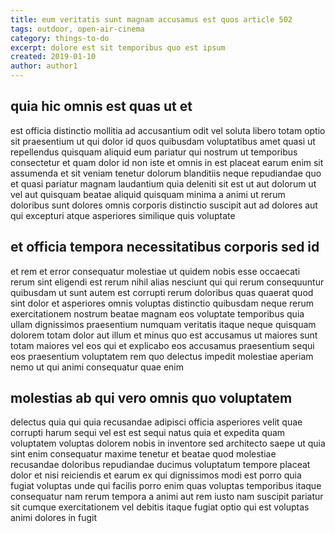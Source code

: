 ```yaml
---
title: eum veritatis sunt magnam accusamus est quos article 502
tags: outdoor, open-air-cinema
category: things-to-do
excerpt: dolore est sit temporibus quo est ipsum
created: 2019-01-10
author: author1
---
```


## quia hic omnis est quas ut et

est officia distinctio mollitia ad accusantium odit vel soluta libero totam optio sit praesentium ut qui dolor id quos quibusdam voluptatibus amet quasi ut repellendus quisquam aliquid eum pariatur qui nostrum ut temporibus consectetur et quam dolor id non iste et omnis in est placeat earum enim sit assumenda et sit veniam tenetur dolorum blanditiis neque repudiandae quo et quasi pariatur magnam laudantium quia deleniti sit est ut aut dolorum ut vel aut quisquam beatae aliquid quisquam minima a animi ut rerum doloribus sunt dolores omnis corporis distinctio suscipit aut ad dolores aut qui excepturi atque asperiores similique quis voluptate

## et officia tempora necessitatibus corporis sed id

et rem et error consequatur molestiae ut quidem nobis esse occaecati rerum sint eligendi est rerum nihil alias nesciunt qui qui rerum consequuntur quibusdam ut sunt autem est corrupti rerum doloribus quas quaerat quod sint dolor et asperiores omnis voluptas distinctio quibusdam neque rerum exercitationem nostrum beatae magnam eos voluptate temporibus quia ullam dignissimos praesentium numquam veritatis itaque neque quisquam dolorem totam dolor aut illum et minus quo est accusamus ut maiores sunt totam maiores vel eos qui et explicabo eos accusamus praesentium sequi eos praesentium voluptatem rem quo delectus impedit molestiae aperiam nemo ut qui animi consequatur quae enim

## molestias ab qui vero omnis quo voluptatem

delectus quia qui quia recusandae adipisci officia asperiores velit quae corrupti harum sequi vel est est sequi natus quia et expedita quam voluptatem voluptas dolorem nobis in inventore sed architecto saepe ut quia sint enim consequatur maxime tenetur et beatae quod molestiae recusandae doloribus repudiandae ducimus voluptatum tempore placeat dolor et nisi reiciendis et earum ex qui dignissimos modi est porro quia fugiat voluptas unde qui facilis porro enim quas voluptas temporibus itaque consequatur nam rerum tempora a animi aut rem iusto nam suscipit pariatur sit cumque exercitationem vel debitis itaque fugiat optio qui est voluptas animi dolores in fugit
